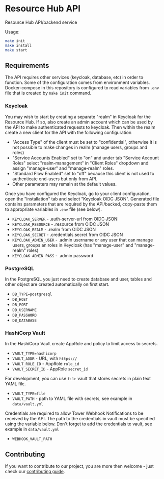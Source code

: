 # Resource Hub API

Resource Hub API/backend service

Usage:

```sh
make init
make install
make start
```

## Requirements

The API requires other services (keycloak, database, etc) in order to function.
Some of the configuration comes from environment variables. Docker-compose in
this repository is configured to read variables from `.env` file that is created
by `make init` command.

### Keycloak

You may wish to start by creating a separate "realm" in Keycloak for the
Resource Hub. If so, also create an admin account which can be used by the API
to make authenticated requests to keycloak. Then within the realm create a new
client for the API with the following configuration:

* "Access Type" of the client must be set to "confidential", otherwise it is not
  possible to make changes in realm (manage users, groups and roles)
* "Service Accounts Enabled" set to "on" and under tab "Service Account Roles"
  select "realm-management" in "Client Roles" dropdown and assign "manage-user"
  and "manage-realm" roles.
* "Standard Flow Enabled" set to "off" because this client is not used to
  authenticate end-users but only from API.
* Other parameters may remain at the default values.

Once you have configured the Keycloak, go to your client configuration, open the
"Installation" tab and select "Keycloak OIDC JSON". Generated file contains
parameters that are required by the API/backed, copy-paste them to appropriate
variables in `.env` file (see below).

* `KEYCLOAK_SERVER` - .auth-server-url from OIDC JSON
* `KEYCLOAK_RESOURCE` - .resource from OIDC JSON
* `KEYCLOAK_REALM` - .realm from OIDC JSON
* `KEYCLOAK_SECRET` - .credentials.secret from OIDC JSON
* `KEYCLOAK_ADMIN_USER` - .admin username or any user that can manage users,
  groups an roles in Keycloak (has "manage-user" and "manage-realm" roles)
* `KEYCLOAK_ADMIN_PASS` - .admin password

### PostgreSQL

In the PostgreSQL you just need to create database and user, tables and other
object are created automatically on first start.

* `DB_TYPE=postgresql`
* `DB_HOST`
* `DB_PORT`
* `DB_USERNAME`
* `DB_PASSWORD`
* `DB_DATABASE`

### HashiCorp Vault

In the HashiCorp Vault create AppRole and policy to limit access to secrets.

* `VAULT_TYPE=hashicorp`
* `VAULT_ADDR` - URL, with `https://`
* `VAULT_ROLE_ID` - AppRole `role_id`
* `VAULT_SECRET_ID` - AppRole `secret_id`

For development, you can use `file` vault that stores secrets in plain text YAML
file.

* `VAULT_TYPE=file`
* `VAULT_PATH` - path to YAML file with secrets, see example in `data/vault.yml`

Credentials are required to allow Tower Webhook Notifications to be
received by the API.  The path to the credentials in vault must be
specified using the variable below.  Don't forget to add the credentials to
vault, see example in `data/vault.yml`

* `WEBHOOK_VAULT_PATH`

## Contributing

If you want to contribute to our project, you are more then welcome - just check our [contributing guide](.github/CONTRIBUTING.md).
